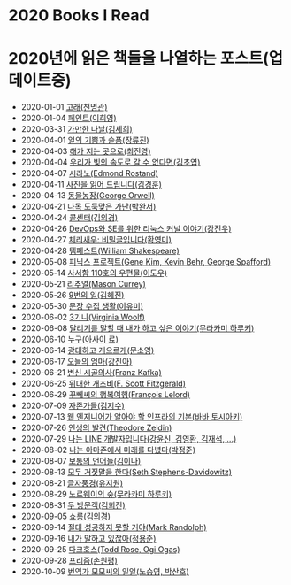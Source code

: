 # 2020 Books I Read


# 2020년에 읽은 책들을 나열하는 포스트(업데이트중)

* 2020-01-01 [고래(천명관)](http://www.kyobobook.co.kr/product/detailViewKor.laf?ejkGb=KOR&mallGb=KOR&barcode=9788982819278&orderClick=LAG&Kc=)
* 2020-01-04 [페인트(이희영)](http://www.kyobobook.co.kr/product/detailViewKor.laf?ejkGb=KOR&mallGb=KOR&barcode=9788936456894&orderClick=LAG&Kc=)
* 2020-03-31 [가만한 나날(김세희)](http://www.kyobobook.co.kr/product/detailViewKor.laf?ejkGb=KOR&mallGb=KOR&barcode=9788937439742&orderClick=LAG&Kc=)
* 2020-04-01 [일의 기쁨과 슬픔(장류진)](http://www.kyobobook.co.kr/product/detailViewKor.laf?ejkGb=KOR&mallGb=KOR&barcode=9788936438036&orderClick=LAG&Kc=)
* 2020-04-03 [해가 지는 곳으로(최진영)](http://www.kyobobook.co.kr/product/detailViewKor.laf?ejkGb=KOR&mallGb=KOR&barcode=9788937473166&orderClick=LEa&Kc=)
* 2020-04-04 [우리가 빛의 속도로 갈 수 없다면(김초엽)](http://www.kyobobook.co.kr/product/detailViewKor.laf?ejkGb=KOR&mallGb=KOR&barcode=9791190090018&orderClick=LEa&Kc=)
* 2020-04-07 [시라노(Edmond Rostand)](http://www.kyobobook.co.kr/product/detailViewKor.laf?ejkGb=KOR&mallGb=KOR&barcode=9788932909400&orderClick=LAG&Kc=)
* 2020-04-11 [사진을 읽어 드립니다(김경훈)](http://www.kyobobook.co.kr/product/detailViewKor.laf?ejkGb=KOR&mallGb=KOR&barcode=9788952798336&orderClick=LAG&Kc=)
* 2020-04-13 [동물농장(George Orwell)](http://www.kyobobook.co.kr/product/detailViewKor.laf?ejkGb=KOR&mallGb=KOR&barcode=9788937460050&orderClick=LAG&Kc=)
* 2020-04-21 [나목 도둑맞은 가난(박완서)](http://www.kyobobook.co.kr/product/detailViewKor.laf?ejkGb=KOR&mallGb=KOR&barcode=9788937420115&orderClick=LEa&Kc=)
* 2020-04-24 [콜센터(김의경)](http://www.kyobobook.co.kr/product/detailViewKor.laf?ejkGb=KOR&mallGb=KOR&barcode=9788974331290&orderClick=LAG&Kc=)
* 2020-04-26 [DevOps와 SE를 위한 리눅스 커널 이야기(강진우)](http://www.kyobobook.co.kr/product/detailViewKor.laf?ejkGb=KOR&mallGb=KOR&barcode=9788966264049&orderClick=LEa&Kc=)
* 2020-04-27 [체리새우: 비밀글입니다(황영미)](http://www.kyobobook.co.kr/product/detailViewKor.laf?ejkGb=KOR&mallGb=KOR&barcode=9788954654753&orderClick=LEa&Kc=)
* 2020-04-28 [템페스트(William Shakespeare)](http://www.kyobobook.co.kr/product/detailViewKor.laf?ejkGb=KOR&mallGb=KOR&barcode=9788954609074&orderClick=LAG&Kc=)
* 2020-05-08 [피닉스 프로젝트(Gene Kim, Kevin Behr, George Spafford)](http://www.kyobobook.co.kr/product/detailViewKor.laf?ejkGb=KOR&mallGb=KOR&barcode=9788965400752&orderClick=LAG&Kc=)
* 2020-05-14 [사서함 110호의 우편물(이도우)](http://www.kyobobook.co.kr/product/detailViewKor.laf?ejkGb=KOR&mallGb=KOR&barcode=9788952782076&orderClick=LEa&Kc=)
* 2020-05-21 [리추얼(Mason Currey)](http://www.kyobobook.co.kr/product/detailViewKor.laf?ejkGb=KOR&mallGb=KOR&barcode=9788962606317&orderClick=LAG&Kc=)
* 2020-05-26 [9번의 일(김혜진)](http://www.kyobobook.co.kr/product/detailViewKor.laf?ejkGb=KOR&mallGb=KOR&barcode=9791160403008&orderClick=LAG&Kc=)
* 2020-05-30 [문장 수집 생활(이유미)](http://www.kyobobook.co.kr/product/detailViewKor.laf?ejkGb=KOR&mallGb=KOR&barcode=9788950974435&orderClick=LAG&Kc=)
* 2020-06-02 [3기니(Virginia Woolf)](https://en.wikipedia.org/wiki/Three_Guineas)
* 2020-06-08 [달리기를 말할 때 내가 하고 싶은 이야기(무라카미 하루키)](http://www.kyobobook.co.kr/product/detailViewKor.laf?ejkGb=KOR&mallGb=KOR&barcode=9788970128337&orderClick=LAG&Kc=)
* 2020-06-10 [누구(아사이 료)](http://www.kyobobook.co.kr/product/detailViewKor.laf?ejkGb=KOR&mallGb=KOR&barcode=9788956607146&orderClick=LAG&Kc=)
* 2020-06-14 [광대하고 게으르게(문소영)](http://www.kyobobook.co.kr/product/detailViewKor.laf?ejkGb=KOR&mallGb=KOR&barcode=9788937441882&orderClick=LAG&Kc=)
* 2020-06-17 [오늘의 엄마(강진아)](http://www.kyobobook.co.kr/product/detailViewKor.laf?ejkGb=KOR&mallGb=KOR&barcode=9788937473258&orderClick=LAG&Kc=)
* 2020-06-21 [변신 시골의사(Franz Kafka)](http://minumsa.minumsa.com/book/17792/)
* 2020-06-25 [위대한 개츠비(F. Scott Fitzgerald)](http://www.kyobobook.co.kr/product/detailViewKor.laf?ejkGb=KOR&mallGb=KOR&barcode=9788937460753&orderClick=LAG&Kc=#)
* 2020-06-29 [꾸뻬씨의 행복여행(François Lelord)](http://www.kyobobook.co.kr/product/detailViewKor.laf?ejkGb=KOR&mallGb=KOR&barcode=9788995501443&orderClick=LEa&Kc=)
* 2020-07-09 [자존가들(김지수)](http://www.kyobobook.co.kr/product/detailViewKor.laf?ejkGb=KOR&mallGb=KOR&barcode=9791189385095&orderClick=LAG&Kc=)
* 2020-07-13 [웹 엔지니어가 알아야 할 인프라의 기본(바바 토시아키)](http://www.kyobobook.co.kr/product/detailViewKor.laf?ejkGb=KOR&mallGb=KOR&barcode=9788968482014&orderClick=LAG&Kc=)
* 2020-07-26 [인생의 발견(Theodore Zeldin)](http://www.kyobobook.co.kr/product/detailViewKor.laf?ejkGb=KOR&mallGb=KOR&barcode=9791160560060&orderClick=LAG&Kc=)
* 2020-07-29 [나는 LINE 개발자입니다(강윤신, 김영환, 김재석, ...)](http://www.kyobobook.co.kr/product/detailViewKor.laf?ejkGb=KOR&mallGb=KOR&barcode=9791162242162&orderClick=LEa&Kc=)
* 2020-08-02 [나는 아마존에서 미래를 다녔다(박정준)](http://www.kyobobook.co.kr/product/detailViewKor.laf?ejkGb=KOR&mallGb=KOR&barcode=9791157843183&orderClick=LEa&Kc=)
* 2020-08-07 [보통의 언어들(김이나)](http://www.kyobobook.co.kr/product/detailViewKor.laf?ejkGb=KOR&mallGb=KOR&barcode=9791190786355&orderClick=LEa&Kc=)
* 2020-08-13 [모두 거짓말을 한다(Seth Stephens-Davidowitz)](http://www.kyobobook.co.kr/product/detailViewKor.laf?ejkGb=KOR&mallGb=KOR&barcode=9791160504576&orderClick=LAG&Kc=)
* 2020-08-21 [글자풍경(유지원)](http://www.kyobobook.co.kr/product/detailViewKor.laf?ejkGb=KOR&mallGb=KOR&barcode=9788932473956&orderClick=LAG&Kc=)
* 2020-08-29 [노르웨이의 숲(무라카미 하루키)](http://www.kyobobook.co.kr/product/detailViewKor.laf?ejkGb=KOR&mallGb=KOR&barcode=9788937434488&orderClick=LEa&Kc=)
* 2020-08-31 [두 방문객(김희진)](http://www.kyobobook.co.kr/product/detailViewKor.laf?ejkGb=KOR&mallGb=KOR&barcode=9788937473227&orderClick=LAG&Kc=)
* 2020-09-05 [쇼룸(김의경)](http://www.kyobobook.co.kr/product/detailViewKor.laf?ejkGb=KOR&mallGb=KOR&barcode=9788937438998&orderClick=LAG&Kc=)
* 2020-09-14 [절대 성공하지 못할 거야(Mark Randolph)](http://www.kyobobook.co.kr/product/detailViewKor.laf?ejkGb=KOR&mallGb=KOR&barcode=9791185716923&orderClick=LEa&Kc=)
* 2020-09-16 [내가 말하고 있잖아(정용준)](http://www.kyobobook.co.kr/product/detailViewKor.laf?ejkGb=KOR&mallGb=KOR&barcode=9788937473289&orderClick=LEa&Kc=)
* 2020-09-25 [다크호스(Todd Rose, Ogi Ogas)](http://www.kyobobook.co.kr/product/detailViewKor.laf?ejkGb=KOR&mallGb=KOR&barcode=9788950982256&orderClick=LAG&Kc=)
* 2020-09-28 [프리즘(손원평)](http://www.kyobobook.co.kr/product/detailViewKor.laf?ejkGb=KOR&mallGb=KOR&barcode=9791191071030&orderClick=LAG&Kc=)
* 2020-10-09 [번역가 모모씨의 일일(노승영, 박산호)](http://www.kyobobook.co.kr/product/detailViewKor.laf?ejkGb=KOR&mallGb=KOR&barcode=9788984077348&orderClick=LAG&Kc=)


